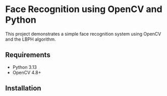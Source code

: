 # Face Recognition using OpenCV and Python

This project demonstrates a simple face recognition system using OpenCV and the LBPH algorithm.

## Requirements
- Python 3.13
- OpenCV 4.8+

## Installation
